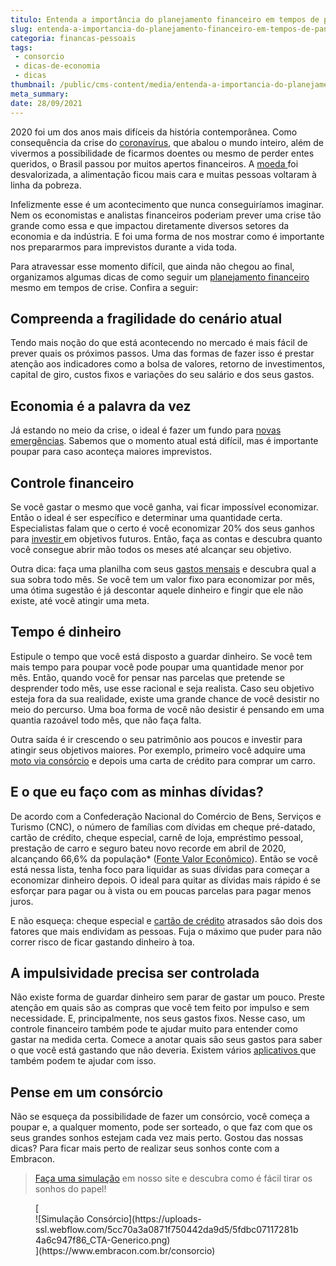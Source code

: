 ```yaml
---
titulo: Entenda a importância do planejamento financeiro em tempos de pandemia
slug: entenda-a-importancia-do-planejamento-financeiro-em-tempos-de-pandemia
categoria: financas-pessoais
tags:
 - consorcio
 - dicas-de-economia
 - dicas
thumbnail: /public/cms-content/media/entenda-a-importancia-do-planejamento-financeiro-em-tempos-de-pandemia.jpg
meta_summary: 
date: 28/09/2021
---
```

2020 foi um dos anos mais difíceis da história contemporânea. Como consequência da crise do [coronavírus](https://www.embracon.com.br/blog/habitos-de-consumo-antes-durante-e-pos-pandemia), que abalou o mundo inteiro, além de vivermos a possibilidade de ficarmos doentes ou mesmo de perder entes queridos, o Brasil passou por muitos apertos financeiros. A [moeda ](https://www.embracon.com.br/blog/entenda-como-a-variacao-da-moeda-estrangeira-pode-impactar-sua-vida)foi desvalorizada, a alimentação ficou mais cara e muitas pessoas voltaram à linha da pobreza.

Infelizmente esse é um acontecimento que nunca conseguiríamos imaginar. Nem os economistas e analistas financeiros poderiam prever uma crise tão grande como essa e que impactou diretamente diversos setores da economia e da indústria. E foi uma forma de nos mostrar como é importante nos prepararmos para imprevistos durante a vida toda.

Para atravessar esse momento difícil, que ainda não chegou ao final, organizamos algumas dicas de como seguir um [planejamento financeiro](https://www.embracon.com.br/blog/planejamento-financeiro-um-guia-para-as-financas-nao-sairem-de-controle) mesmo em tempos de crise. Confira a seguir:

Compreenda a fragilidade do cenário atual
-----------------------------------------

Tendo mais noção do que está acontecendo no mercado é mais fácil de prever quais os próximos passos. Uma das formas de fazer isso é prestar atenção aos indicadores como a bolsa de valores, retorno de investimentos, capital de giro, custos fixos e variações do seu salário e dos seus gastos.

Economia é a palavra da vez
---------------------------

Já estando no meio da crise, o ideal é fazer um fundo para [novas emergências](https://www.embracon.com.br/blog/reserva-financeira-como-preparar-a-sua). Sabemos que o momento atual está difícil, mas é importante poupar para caso aconteça maiores imprevistos.

Controle financeiro
-------------------

Se você gastar o mesmo que você ganha, vai ficar impossível economizar. Então o ideal é ser específico e determinar uma quantidade certa. Especialistas falam que o certo é você economizar 20% dos seus ganhos para [investir ](https://www.embracon.com.br/blog/quais-sao-os-melhores-tipos-de-investimentos-atualmente-confira)em objetivos futuros. Então, faça as contas e descubra quanto você consegue abrir mão todos os meses até alcançar seu objetivo.

Outra dica: faça uma planilha com seus [gastos mensais](https://www.embracon.com.br/blog/como-identificar-e-eliminar-gastos-desnecessarios) e descubra qual a sua sobra todo mês. Se você tem um valor fixo para economizar por mês, uma ótima sugestão é já descontar aquele dinheiro e fingir que ele não existe, até você atingir uma meta.

Tempo é dinheiro
----------------

Estipule o tempo que você está disposto a guardar dinheiro. Se você tem mais tempo para poupar você pode poupar uma quantidade menor por mês. Então, quando você for pensar nas parcelas que pretende se desprender todo mês, use esse racional e seja realista. Caso seu objetivo esteja fora da sua realidade, existe uma grande chance de você desistir no meio do percurso. Uma boa forma de você não desistir é pensando em uma quantia razoável todo mês, que não faça falta.

Outra saída é ir crescendo o seu patrimônio aos poucos e investir para atingir seus objetivos maiores. Por exemplo, primeiro você adquire uma [moto via consórcio](https://www.embracon.com.br/blog/guia-completo-de-como-comprar-uma-moto-com-consorcio) e depois uma carta de crédito para comprar um carro.

E o que eu faço com as minhas dívidas?
--------------------------------------

De acordo com a Confederação Nacional do Comércio de Bens, Serviços e Turismo (CNC), o número de famílias com dívidas em cheque pré-datado, cartão de crédito, cheque especial, carnê de loja, empréstimo pessoal, prestação de carro e seguro bateu novo recorde em abril de 2020, alcançando 66,6% da população\* ([Fonte Valor Econômico](https://valor.globo.com/brasil/noticia/2020/04/14/numero-de-endividados-bate-novo-recorde-em-abril-diz-cnc.ghtml)). Então se você está nessa lista, tenha foco para liquidar as suas dívidas para começar a economizar dinheiro depois. O ideal para quitar as dívidas mais rápido é se esforçar para pagar ou à vista ou em poucas parcelas para pagar menos juros.

E não esqueça: cheque especial e [cartão de crédito](https://www.embracon.com.br/blog/divida-de-cartao-de-credito-como-sair-dela-e-nao-entrar-mais) atrasados são dois dos fatores que mais endividam as pessoas. Fuja o máximo que puder para não correr risco de ficar gastando dinheiro à toa.

A impulsividade precisa ser controlada
--------------------------------------

Não existe forma de guardar dinheiro sem parar de gastar um pouco. Preste atenção em quais são as compras que você tem feito por impulso e sem necessidade. E, principalmente, nos seus gastos fixos. Nesse caso, um controle financeiro também pode te ajudar muito para entender como gastar na medida certa. Comece a anotar quais são seus gastos para saber o que você está gastando que não deveria. Existem vários [aplicativos ](https://www.embracon.com.br/blog/4-aplicativos-de-financas-para-te-ajudar-a-economizar-mais-dinheiro)que também podem te ajudar com isso.

Pense em um consórcio
---------------------

Não se esqueça da possibilidade de fazer um consórcio, você começa a poupar e, a qualquer momento, pode ser sorteado, o que faz com que os seus grandes sonhos estejam cada vez mais perto. Gostou das nossas dicas? Para ficar mais perto de realizar seus sonhos conte com a Embracon.

> [Faça uma simulação](https://www.embracon.com.br/consorcio) em nosso site e descubra como é fácil tirar os sonhos do papel!

<figure class="w-richtext-figure-type-image w-richtext-align-center">[<div>![Simulação Consórcio](https://uploads-ssl.webflow.com/5cc70a3a0871f750442da9d5/5fdbc07117281b4a6c947f86_CTA-Generico.png)</div>](https://www.embracon.com.br/consorcio)</figure>
